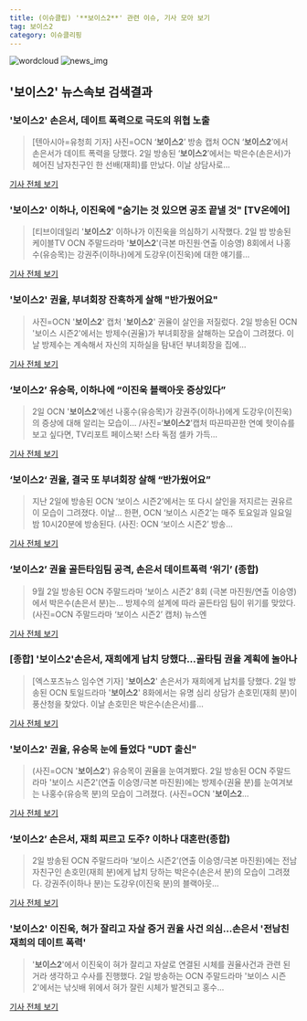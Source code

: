 ```yaml
---
title: (이슈클립) '**보이스2**' 관련 이슈, 기사 모아 보기
tag: 보이스2
category: 이슈클리핑
---
```

![wordcloud](https://s3.ap-northeast-2.amazonaws.com/lyrics101-wordcloud/2018-09-03-1535901210.png)
![news_img](https://user-images.githubusercontent.com/42597476/44507050-1206f400-a6e4-11e8-8d98-7ffbfebb353f.png)
## **'**보이스2**'** 뉴스속보 검색결과
### '**보이스2**' 손은서, 데이트 폭력으로 극도의 위협 노출

>[텐아시아=유청희 기자] 사진=OCN ‘**보이스2**’ 방송 캡처 OCN ‘**보이스2**’에서 손은서가 데이트 폭력을 당했다. 2일 방송된 ‘**보이스2**’에서는 박은수(손은서)가 헤어진 남자친구인 한 선배(재희)를 만났다. 이날 상담사로...

<a href="http://www.tenasia.co.kr/archives/1560278" target="_blank">기사 전체 보기</a>

### '**보이스2**' 이하나, 이진욱에 "숨기는 것 있으면 공조 끝낼 것" [TV온에어]

>[티브이데일리 '**보이스2**' 이하나가 이진욱을 의심하기 시작했다. 2일 밤 방송된 케이블TV OCN 주말드라마 '**보이스2**'(극본 마진원·연출 이승영) 8회에서 나홍수(유승목)는 강권주(이하나)에게 도강우(이진욱)에 대한 얘기를...

<a href="http://tvdaily.asiae.co.kr/read.php3?aid=15358965821391183002" target="_blank">기사 전체 보기</a>

### '**보이스2**' 권율, 부녀회장 잔혹하게 살해 "반가웠어요"

>사진=OCN '**보이스2**' 캡처 '**보이스2**' 권율이 살인을 저질렀다. 2일 방송된 OCN '보이스 시즌2'에서는 방제수(권율)가 부녀회장을 살해하는 모습이 그려졌다. 이날 방제수는 계속해서 자신의 지하실을 탐내던 부녀회장을 집에...

<a href="http://news20.busan.com/controller/newsController.jsp?newsId=20180902000233" target="_blank">기사 전체 보기</a>

### ‘**보이스2**’ 유승목, 이하나에 “이진욱 블랙아웃 증상있다”

>2일 OCN '**보이스2**‘에선 나홍수(유승목)가 강권주(이하나)에게 도강우(이진욱)의 증상에 대해 알리는 모습이... /사진=‘**보이스2**’캡처 따끈따끈한 연예 핫이슈를 보고 싶다면, TV리포트 페이스북! 스타 독점 셀카 가득...

<a href="http://www.tvreport.co.kr/?c=news&m=newsview&idx=1077870" target="_blank">기사 전체 보기</a>

### ‘**보이스2**‘ 권율, 결국 또 부녀회장 살해 “반가웠어요”

>지난 2일에 방송된 OCN ‘보이스 시즌2’에서는 또 다시 살인을 저지르는 권유르이 모습이 그려졌다. 이날... 한편, OCN ‘보이스 시즌2’는 매주 토요일과 일요일 밤 10시20분에 방송된다. (사진: OCN ‘보이스 시즌2’ 방송...

<a href="http://news.mtn.co.kr/newscenter/news_viewer.mtn?gidx=2018090300015642670" target="_blank">기사 전체 보기</a>

### ‘**보이스2**’ 권율 골든타임팀 공격, 손은서 데이트폭력 ‘위기’ (종합)

>9월 2일 방송된 OCN 주말드라마 ‘보이스 시즌2’ 8회 (극본 마진원/연출 이승영)에서 박은수(손은서 분)는... 방제수의 설계에 따라 골든타임 팀이 위기를 맞았다. (사진=OCN 주말드라마 ‘보이스 시즌2’ 캡처) 뉴스엔

<a href="http://www.newsen.com/news_view.php?uid=201809030005171710" target="_blank">기사 전체 보기</a>

### [종합] '**보이스2**'손은서, 재희에게 납치 당했다…골타팀 권율 계획에 놀아나

>[엑스포츠뉴스 임수연 기자]  '**보이스2**' 손은서가 재희에게 납치를 당했다. 2일 방송된 OCN 토일드라마 '**보이스2**' 8화에서는 유명 심리 상담가 손호민(재희 분)이 풍산청을 찾았다. 이날 손호민은 박은수(손은서)를...

<a href="http://www.xportsnews.com/?ac=article_view&entry_id=1014589" target="_blank">기사 전체 보기</a>

### '**보이스2**' 권율, 유승목 눈에 들었다 "UDT 출신"

>(사진=OCN '**보이스2**') 유승목이 권율을 눈여겨봤다. 2일 방송된 OCN 주말드라마 '보이스 시즌2'(연출 이승영/극본 마진원)에는 방제수(권율 분)를 눈여겨보는 나홍수(유승목 분)의 모습이 그려졌다. (사진=OCN '**보이스2**...

<a href="http://www.slist.kr/news/articleView.html?idxno=44401" target="_blank">기사 전체 보기</a>

### ‘**보이스2**’ 손은서, 재희 찌르고 도주? 이하나 대혼란(종합)

>2일 방송된 OCN 주말드라마 ‘보이스 시즌2’(연출 이승영/극본 마진원)에는 전남자친구인 손호민(재희 분)에게 납치 당하는 박은수(손은서 분)의 모습이 그려졌다. 강권주(이하나 분)는 도강우(이진욱 분)의 블랙아웃...

<a href="http://biz.heraldcorp.com/view.php?ud=201809022345505890945_1" target="_blank">기사 전체 보기</a>

### '**보이스2**' 이진욱, 혀가 잘리고 자살 증거 권율 사건 의심…손은서 '전남친 재희의 데이트 폭력'

>'**보이스2**'에서  이진욱이 혀가 잘리고 자살로 연결된 시체를 권율사건과 관련 된거라 생각하고 수사를 진행했다.   2일 방송하는 OCN 주말드라마 '보이스 시즌2'에서는 낚싯배 위에서 혀가 잘린 시체가 발견되고 홍수...

<a href="http://www.topstarnews.net/news/articleView.html?idxno=475338" target="_blank">기사 전체 보기</a>


